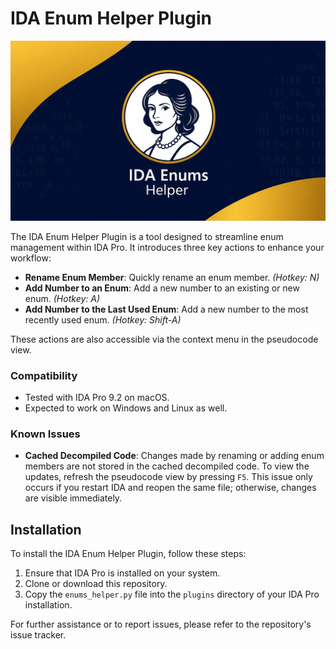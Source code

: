 # IDA Enum Helper Plugin

![logo](logo.jpg)

The IDA Enum Helper Plugin is a tool designed to streamline enum management within IDA Pro. It introduces three key actions to enhance your workflow:

- **Rename Enum Member**: Quickly rename an enum member. *(Hotkey: N)*
- **Add Number to an Enum**: Add a new number to an existing or new enum. *(Hotkey: A)*
- **Add Number to the Last Used Enum**: Add a new number to the most recently used enum. *(Hotkey: Shift-A)*

These actions are also accessible via the context menu in the pseudocode view.

### Compatibility
- Tested with IDA Pro 9.2 on macOS.
- Expected to work on Windows and Linux as well.

### Known Issues
- **Cached Decompiled Code**: Changes made by renaming or adding enum members are not stored in the cached decompiled code. To view the updates, refresh the pseudocode view by pressing `F5`. This issue only occurs if you restart IDA and reopen the same file; otherwise, changes are visible immediately.

## Installation
To install the IDA Enum Helper Plugin, follow these steps:

1. Ensure that IDA Pro is installed on your system.
2. Clone or download this repository.
3. Copy the `enums_helper.py` file into the `plugins` directory of your IDA Pro installation.

For further assistance or to report issues, please refer to the repository's issue tracker.